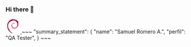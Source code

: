 ### Hi there 👋
<a href="https://linkedin.com" target="_blank">
<img src="https://github.com/devicons/devicon/blob/master/icons/debian/debian-original.svg" height="40">
</a>
~~~
"summary_statement": {
  "name": "Samuel Romero A.",
  "perfil": "QA Tester",
}
~~~



<!--
**romerotitosamuel/romerotitosamuel** is a ✨ _special_ ✨ repository because its `README.md` (this file) appears on your GitHub profile.

Here are some ideas to get you started:

- 🔭 I’m currently working on ...
- 🌱 I’m currently learning ...
- 👯 I’m looking to collaborate on ...
- 🤔 I’m looking for help with ...
- 💬 Ask me about ...
- 📫 How to reach me: ...
- 😄 Pronouns: ...
- ⚡ Fun fact: ...
-->
